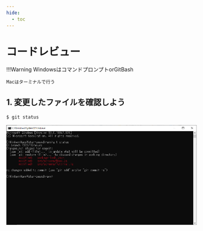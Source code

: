 ```yaml
---
hide:
  - toc
---
```

# <i class="fa fa-arrow-circle-right" aria-hidden="true"></i> コードレビュー

!!!Warning
    WindowsはコマンドプロンプトorGitBash

    Macはターミナルで行う

## 1. 変更したファイルを確認しよう

    $ git status

<a href="../../../images/コードレビュー/コードレビュー_01.png" data-lightbox="スクリーンショット">
    <img src="../../../images/コードレビュー/コードレビュー_01.png" />
</a>
